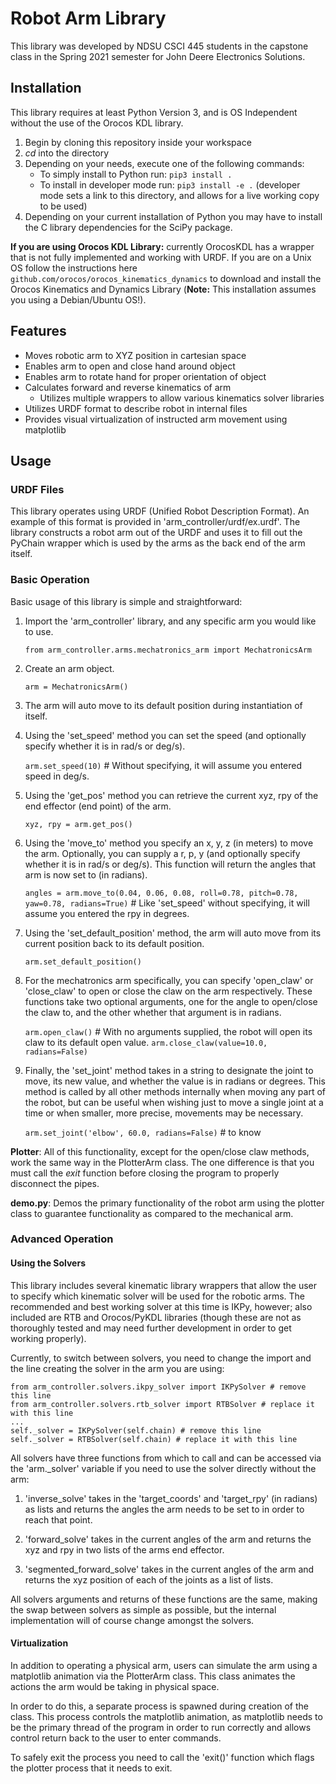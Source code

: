 # Robot Arm Library

This library was developed by NDSU CSCI 445 students in the capstone class in the Spring 2021 semester for John Deere Electronics Solutions.

## Installation

This library requires at least Python Version 3, and is OS Independent without the use of the Orocos KDL library.

1. Begin by cloning this repository inside your workspace
2. *cd* into the directory
3. Depending on your needs, execute one of the following commands:
    * To simply install to Python run: `pip3 install .`
    * To install in developer mode run: `pip3 install -e .` (developer mode sets a link to this directory, and allows for a live working copy to be used)
4. Depending on your current installation of Python you may have to install the C library dependencies for the SciPy package.

**If you are using Orocos KDL Library:** currently OrocosKDL has a wrapper that is not fully implemented and working with URDF. If you are on a Unix OS follow the instructions here `github.com/orocos/orocos_kinematics_dynamics` to download and install the Orocos Kinematics and Dynamics Library (**Note:** This installation assumes you using a Debian/Ubuntu OS!).

## Features

* Moves robotic arm to XYZ position in cartesian space
* Enables arm to open and close hand around object
* Enables arm to rotate hand for proper orientation of object
* Calculates forward and reverse kinematics of arm
    * Utilizes multiple wrappers to allow various kinematics solver libraries
* Utilizes URDF format to describe robot in internal files
* Provides visual virtualization of instructed arm movement using matplotlib

## Usage

### URDF Files

This library operates using URDF (Unified Robot Description Format). An example of this format is provided in 'arm_controller/urdf/ex.urdf'. The library constructs a robot arm out of the URDF and uses it to fill out the PyChain wrapper which is used by the arms as the back end of the arm itself.

### Basic Operation

Basic usage of this library is simple and straightforward:

1. Import the 'arm_controller' library, and any specific arm you would like to use.

   `from arm_controller.arms.mechatronics_arm import MechatronicsArm`

2. Create an arm object.

   `arm = MechatronicsArm()`

3. The arm will auto move to its default position during instantiation of itself.

4. Using the 'set_speed' method you can set the speed (and optionally specify whether it is in rad/s or deg/s).

    `arm.set_speed(10)` # Without specifying, it will assume you entered speed in deg/s.

5. Using the 'get_pos' method you can retrieve the current xyz, rpy of the end effector (end point) of the arm.

    `xyz, rpy = arm.get_pos()`

6. Using the 'move_to' method you specify an x, y, z (in meters) to move the arm. Optionally, you can supply a r, p, y (and optionally specify whether it is in rad/s or deg/s).    This function will return the angles that arm is now set to (in radians).

    `angles = arm.move_to(0.04, 0.06, 0.08, roll=0.78, pitch=0.78, yaw=0.78, radians=True)` # Like 'set_speed' without specifying, it will assume you entered the rpy in degrees.

7. Using the 'set_default_position' method, the arm will auto move from its current position back to its default position.

    `arm.set_default_position()`

8. For the mechatronics arm specifically, you can specify 'open_claw' or 'close_claw' to open or close the claw on the arm respectively. These functions take two optional arguments, one for the angle to open/close the claw to, and the other whether that argument is in radians.

    `arm.open_claw()` # With no arguments supplied, the robot will open its claw to its default open value.
      `arm.close_claw(value=10.0, radians=False)`

9. Finally, the 'set_joint' method takes in a string to designate the joint to move, its new value, and whether the value is in radians or degrees. This method is called by all other methods internally when moving any part of the robot, but can be useful when wishing just to move a single joint at a time or when smaller, more precise, movements may be necessary.

    `arm.set_joint('elbow', 60.0, radians=False)` # to know

**Plotter**: All of this functionality, except for the open/close claw methods, work the same way in the PlotterArm class. The one difference is that you must call the *exit* function before closing the program to properly disconnect the pipes.

**demo.py**: Demos the primary functionality of the robot arm using the plotter class to guarantee functionality as compared to the mechanical arm.

### Advanced Operation

#### Using the Solvers

This library includes several kinematic library wrappers that allow the user to specify which kinematic solver will be used for the robotic arms. The recommended and best working solver at this time is IKPy, however; also included are RTB and Orocos/PyKDL libraries (though these are not as thoroughly tested and may need further development in order to get working properly).

Currently, to switch between solvers, you need to change the import and the line creating the solver in the arm you are using:

    from arm_controller.solvers.ikpy_solver import IKPySolver # remove this line
    from arm_controller.solvers.rtb_solver import RTBSolver # replace it with this line
    ...
    self._solver = IKPySolver(self.chain) # remove this line
    self._solver = RTBSolver(self.chain) # replace it with this line

All solvers have three functions from which to call and can be accessed via the 'arm._solver' variable if you need to use the solver directly without the arm:

1. 'inverse_solve' takes in the 'target_coords' and 'target_rpy' (in radians) as lists and returns the angles the arm needs to be set to in order to reach that point.

2. 'forward_solve' takes in the current angles of the arm and returns the xyz and rpy in two lists of the arms end effector.

3. 'segmented_forward_solve' takes in the current angles of the arm and returns the xyz position of each of the joints as a list of lists.

All solvers arguments and returns of these functions are the same, making the swap between solvers as simple as possible, but the internal implementation will of course change amongst the solvers.

#### Virtualization

In addition to operating a physical arm, users can simulate the arm using a matplotlib animation via the PlotterArm class. This class animates the actions the arm would be taking in physical space.

In order to do this, a separate process is spawned during creation of the class. This process controls the matplotlib animation, as matplotlib needs to be the primary thread of the program in order to run correctly and allows control return back to the user to enter commands.

To safely exit the process you need to call the 'exit()' function which flags the plotter process that it needs to exit.
